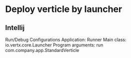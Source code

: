 # Deploy verticle by launcher

## Intellij

Run/Debug Configurations
Application: Runner
Main class: io.vertx.core.Launcher
Program arguments: run com.company.app.StandardVerticle
